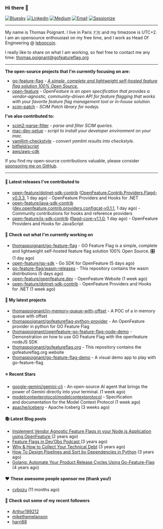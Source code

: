 ### Hi there 👋
[![Bluesky](https://img.shields.io/badge/Bluesky-0285FF?logo=bluesky&logoColor=fff)](https://bsky.app/profile/thomaspoignant.bsky.social)
[![Linkedin](https://img.shields.io/badge/LinkedIn--_.svg?style=social&logo=linkedin)](https://www.linkedin.com/in/poignantthomas/)
[![Medium](https://img.shields.io/badge/medium--_.svg?style=social&logo=medium)](https://thomaspoignant.medium.com/)
[![Email](https://img.shields.io/badge/email--_.svg?logo=Gmail&style=social)](mailto:thomas.poignant@gmail.com)
[![Sessionize](https://img.shields.io/badge/-Sessionize-1AB394?style=flat&logo=sessionize&logoColor=white)](https://sessionize.com/thomas-poignant/)

-----------

My name is Thomas Poignant. I live in Paris 🇫🇷 and my timezone is UTC+2.  
I am an opensource enthousiast on my free time, and I work as Head Of Engineering @ [leboncoin](https://www.leboncoin.fr/).

I really like to share on what I am working, so feel free to contact me any time: thomas.poignant@gofeatureflag.org

-----------

**The open-source projects that I'm currently focusing on are:**
- [go-feature-flag](https://github.com/thomaspoignant/go-feature-flag) _- [A simple, complete and lightweight self-hosted feature flag solution 100% Open Source.](https://gofeatureflag.org)_ 
- [open-feature](https://github.com/open-feature) _- OpenFeature is an open specification that provides a vendor-agnostic, community-driven API for feature flagging that works with your favorite feature flag management tool or in-house solution._
- [scim-patch](https://github.com/thomaspoignant/scim-patch) _- SCIM Patch library for nodejs._

**I've also contributed to:**
- [scim2-parse-filter](https://github.com/thomaspoignant/scim2-parse-filter) _- parse and filter SCIM queries._
- [mac-dev-setup](https://github.com/thomaspoignant/mac-dev-setup) _- script to install your developer environment on your mac._
- [yamllint-checkstyle](https://github.com/thomaspoignant/yamllint-checkstyle) _- convert yamlint results into checkstyle_.
- [bitfield/script](https://github.com/bitfield/script)
- [aws/aws-cdk](https://github.com/aws/aws-cdk)

If you find my open-source contributions valuable, please consider [sponsoring me on GitHub](https://github.com/sponsors/thomaspoignant/).

-----------
#### 🚀 Latest releases I've contributed to

- [open-feature/dotnet-sdk-contrib](https://github.com/open-feature/dotnet-sdk-contrib) ([OpenFeature.Contrib.Providers.Flagd-v0.3.3](https://github.com/open-feature/dotnet-sdk-contrib/releases/tag/OpenFeature.Contrib.Providers.Flagd-v0.3.3), 1 day ago) - OpenFeature Providers and Hooks for .NET
- [open-feature/java-sdk-contrib](https://github.com/open-feature/java-sdk-contrib) ([dev.openfeature.contrib.providers.configcat-v0.1.1](https://github.com/open-feature/java-sdk-contrib/releases/tag/dev.openfeature.contrib.providers.configcat-v0.1.1), 1 day ago) - Community contributions for hooks and reference providers
- [open-feature/js-sdk-contrib](https://github.com/open-feature/js-sdk-contrib) ([flagd-core-v1.1.0](https://github.com/open-feature/js-sdk-contrib/releases/tag/flagd-core-v1.1.0), 1 day ago) - OpenFeature Providers and Hooks for JavaScript

#### 👷 Check out what I'm currently working on

- [thomaspoignant/go-feature-flag](https://github.com/thomaspoignant/go-feature-flag) - GO Feature Flag is a simple, complete and lightweight self-hosted feature flag solution 100% Open Source. 🎛️ (1 day ago)
- [open-feature/go-sdk](https://github.com/open-feature/go-sdk) - Go SDK for OpenFeature (5 days ago)
- [go-feature-flag/wasm-releases](https://github.com/go-feature-flag/wasm-releases) - This repository contains the wasm distributions (5 days ago)
- [open-feature/openfeature.dev](https://github.com/open-feature/openfeature.dev) - OpenFeature Website (1 week ago)
- [open-feature/dotnet-sdk-contrib](https://github.com/open-feature/dotnet-sdk-contrib) - OpenFeature Providers and Hooks for .NET (1 week ago)

#### 🌱 My latest projects

- [thomaspoignant/in-memory-queue-with-offset](https://github.com/thomaspoignant/in-memory-queue-with-offset) - A POC of a in memory queue with offset
- [thomaspoignant/gofeatureflag-python-provider](https://github.com/thomaspoignant/gofeatureflag-python-provider) - An OpenFeature provider in python for GO Feature Flag
- [thomaspoignant/openfeature-go-feature-flag-node-demo](https://github.com/thomaspoignant/openfeature-go-feature-flag-node-demo) - Demonstration on how to use GO Feature Flag with the openfeature nodeJS SDK
- [thomaspoignant/gofeatureflag.org](https://github.com/thomaspoignant/gofeatureflag.org) - This repository contains the gofeatureflag.org website
- [thomaspoignant/go-feature-flag-demo](https://github.com/thomaspoignant/go-feature-flag-demo) - A visual demo app to play with go-feature-flag

#### ⭐ Recent Stars

- [google-gemini/gemini-cli](https://github.com/google-gemini/gemini-cli) - An open-source AI agent that brings the power of Gemini directly into your terminal. (1 week ago)
- [modelcontextprotocol/modelcontextprotocol](https://github.com/modelcontextprotocol/modelcontextprotocol) - Specification and documentation for the Model Context Protocol (1 week ago)
- [apache/iceberg](https://github.com/apache/iceberg) - Apache Iceberg (3 weeks ago)

#### 📚 Latest Blog posts

- [Implement Vendor Agnostic Feature Flags in your Node.js Application using OpenFeature ](https://faun.pub/implement-vendor-agnostic-feature-flags-in-your-node-js-application-using-openfeature-b89fde448f6c?source=rss-9a58464dd8e9------2) (2 years ago)
- [ Feature Flags in Dev’Obs Podcast ](https://thomaspoignant.medium.com/feature-flags-in-devobs-podcast-ec11079f8a4b?source=rss-9a58464dd8e9------2) (3 years ago)
- [Why &amp; How to Collect Your Technical Debt](https://medium.com/geekculture/why-how-to-collect-your-technical-debt-bd917960eee?source=rss-9a58464dd8e9------2) (3 years ago)
- [How To Design Pipelines and Sort by Dependencies in Python](https://medium.com/better-programming/how-to-design-pipelines-and-sort-by-dependencies-in-python-ed876495a826?source=rss-9a58464dd8e9------2) (3 years ago)
- [Golang: Automate Your Product Release Cycles Using Go-Feature-Flag](https://medium.com/better-programming/automate-your-product-release-cycles-using-go-feature-flag-6ab73f869f?source=rss-9a58464dd8e9------2) (4 years ago)

#### ❤️ These awesome people sponsor me (thank you!)

- [cybozu](https://github.com/cybozu) (11 months ago)

#### 👯 Check out some of my recent followers

- [Arthur199212](https://github.com/Arthur199212)
- [mikethemelanson](https://github.com/mikethemelanson)
- [harri88](https://github.com/harri88)
